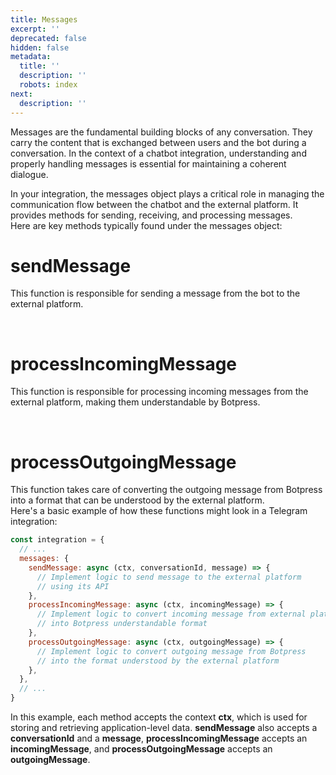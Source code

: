 ```yaml
---
title: Messages
excerpt: ''
deprecated: false
hidden: false
metadata:
  title: ''
  description: ''
  robots: index
next:
  description: ''
---
```

Messages are the fundamental building blocks of any conversation. They carry the content that is exchanged between users and the bot during a conversation. In the context of a chatbot integration, understanding and properly handling messages is essential for maintaining a coherent dialogue.

In your integration, the messages object plays a critical role in managing the communication flow between the chatbot and the external platform. It provides methods for sending, receiving, and processing messages.  
Here are key methods typically found under the messages object:

# sendMessage

This function is responsible for sending a message from the bot to the external platform.

<br />

# processIncomingMessage

This function is responsible for processing incoming messages from the external platform, making them understandable by Botpress.

<br />

# processOutgoingMessage

This function takes care of converting the outgoing message from Botpress into a format that can be understood by the external platform.  
Here's a basic example of how these functions might look in a Telegram integration:

```javascript
const integration = {
  // ...
  messages: {
    sendMessage: async (ctx, conversationId, message) => {
      // Implement logic to send message to the external platform
      // using its API
    },
    processIncomingMessage: async (ctx, incomingMessage) => {
      // Implement logic to convert incoming message from external platform
      // into Botpress understandable format
    },
    processOutgoingMessage: async (ctx, outgoingMessage) => {
      // Implement logic to convert outgoing message from Botpress
      // into the format understood by the external platform
    },
  },
  // ...
}
```

In this example, each method accepts the context **ctx**, which is used for storing and retrieving application-level data. **sendMessage** also accepts a **conversationId** and a **message**, **processIncomingMessage** accepts an **incomingMessage**, and **processOutgoingMessage** accepts an **outgoingMessage**.